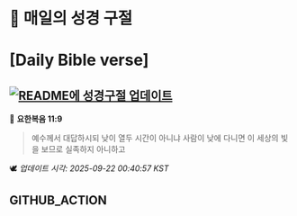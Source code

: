 # 🙏 매일의 성경 구절
# [Daily Bible verse]
## [![README에 성경구절 업데이트](https://github.com/DONGSUKA/first_test/actions/workflows/update-readme-bible.yml/badge.svg)](https://github.com/DONGSUKA/first_test/actions/workflows/update-readme-bible.yml)
<!-- START_BIBLE_VERSE -->
📖 **요한복음 11:9**
> 예수께서 대답하시되 낮이 열두 시간이 아니냐 사람이 낮에 다니면 이 세상의 빛을 보므로 실족하지 아니하고

🕊️ _업데이트 시각: 2025-09-22 00:40:57 KST_
  <!-- END_BIBLE_VERSE -->
## GITHUB_ACTION
